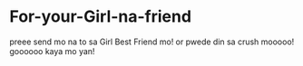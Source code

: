 # For-your-Girl-na-friend
preee send mo na to sa Girl Best Friend mo! or pwede din sa crush mooooo! goooooo kaya mo yan!
